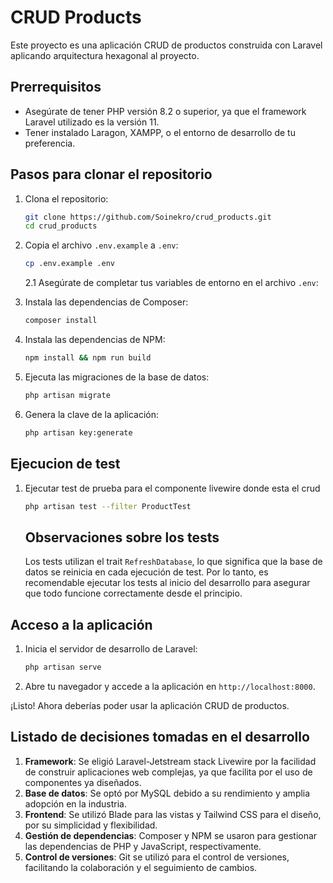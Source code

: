
# CRUD Products

Este proyecto es una aplicación CRUD de productos construida con Laravel aplicando arquitectura hexagonal al proyecto.

## Prerrequisitos
- Asegúrate de tener PHP versión 8.2 o superior, ya que el framework Laravel utilizado es la versión 11.
- Tener instalado Laragon, XAMPP, o el entorno de desarrollo de tu preferencia.

## Pasos para clonar el repositorio

1. Clona el repositorio:
    ```bash
    git clone https://github.com/Soinekro/crud_products.git
    cd crud_products
    ```

2. Copia el archivo `.env.example` a `.env`:
    ```bash
    cp .env.example .env
    ```
    2.1 Asegúrate de completar tus variables de entorno en el archivo `.env`:

3. Instala las dependencias de Composer:
    ```bash
    composer install
    ```

4. Instala las dependencias de NPM:
    ```bash
    npm install && npm run build
    ```

5. Ejecuta las migraciones de la base de datos:
    ```bash
    php artisan migrate
    ```

6. Genera la clave de la aplicación:
    ```bash
    php artisan key:generate
    ```

## Ejecucion de test
1. Ejecutar test de prueba para el componente livewire donde esta el crud
    ```bash
    php artisan test --filter ProductTest
    ```
    ## Observaciones sobre los tests

    Los tests utilizan el trait `RefreshDatabase`, lo que significa que la base de datos se reinicia en cada ejecución de test. Por lo tanto, es recomendable ejecutar los tests al inicio del desarrollo para asegurar que todo funcione correctamente desde el principio.

## Acceso a la aplicación

1. Inicia el servidor de desarrollo de Laravel:
    ```bash
    php artisan serve
    ```

2. Abre tu navegador y accede a la aplicación en `http://localhost:8000`.

¡Listo! Ahora deberías poder usar la aplicación CRUD de productos.

## Listado de decisiones tomadas en el desarrollo

1. **Framework**: Se eligió Laravel-Jetstream stack Livewire por la facilidad de construir aplicaciones web complejas, ya que facilita por el uso de componentes ya diseñados.
2. **Base de datos**: Se optó por MySQL debido a su rendimiento y amplia adopción en la industria.
3. **Frontend**: Se utilizó Blade para las vistas y Tailwind CSS para el diseño, por su simplicidad y flexibilidad.
4. **Gestión de dependencias**: Composer y NPM se usaron para gestionar las dependencias de PHP y JavaScript, respectivamente.
5. **Control de versiones**: Git se utilizó para el control de versiones, facilitando la colaboración y el seguimiento de cambios.


